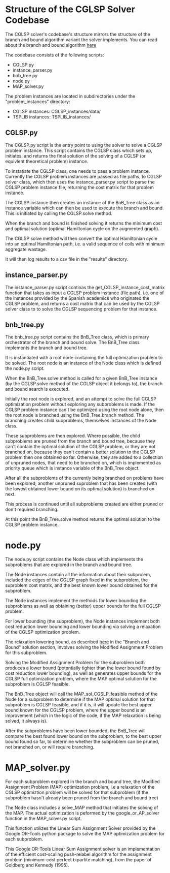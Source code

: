 # Structure of the CGLSP Solver Codebase

The CGLSP solver's codebase's structure mirrors the structure of the branch and bound algorithm variant the solver implements. You can read about the branch and bound algorithm [here](GLSP_graph_formulation_and_branch_and_bound_solution.md)

The codebase consists of the following scripts:

- CGLSP.py
- instance_parser.py
- bnb_tree.py
- node.py
- MAP_solver.py

The problem instances are located in subdirectories under the "problem_instances" directory:

- CGLSP instances: CGLSP_instances/data/
- TSPLIB instances: TSPLIB_instances/


## CGLSP.py

The CGLSP.py script is the entry point to using the solver to solve a CGLSP problem instance. This script contains the CGLSP class which sets up, initiates, and returns the final solution of the solving of a CGLSP (or equivlent theoretical problem) instance. 

To instatiate the CGLSP class, one needs to pass a problem instance. Currently the CGLSP problem instances are passed as file paths, to CGLSP solver class, which then uses the instance_parser.py script to parse the CGLSP problem instance file, returning the cost matrix for that problem instance.

The CGLSP instance then creates an instance of the BnB_Tree class as an instance variable which can then be used to execute the branch and bound. This is initiated by calling the CGLSP.solve method.

When the branch and bound is finished solving it returns the minimum cost and optimal solution (optimal Hamiltonian cycle on the augmented graph).

The CGLSP solve method will then convert the optimal Hamiltonian cycle into an optimal Hamiltonian path, i.e. a valid sequence of coils with minimum aggregate wastage.

It will then log results to a csv file in the "results" directory.


## instance_parser.py

The instance_parser.py script continas the get_CGLSP_instance_cost_matrix function that takes as input a CGLSP problem instance (file path), i.e. one of the instances provided by the Spanish academics who originated the CGLSP problem, and returns a cost matrix that can be used by the CGLSP solver class to to solve the CGLSP sequencing problem for that instance.


## bnb_tree.py

The bnb_tree.py script contains the BnB_Tree class, which is primary orchestrator of the branch and bound solve. The BnB_Tree class implements the branch and bound tree.

It is instantiated with a root node containing the full optimization problem to be solved. The root node is an instance of the Node class which is defined the node.py script.

When the BnB_Tree.solve method is called for a given BnB_Tree instance (by the CGLSP.solve method of the CGLSP object it belongs to), the branch and bound search is executed.

Initially the root node is explored, and an attempt to solve the full CGLSP optimization problem without exploring any subproblems is made. If the CGLSP problem instance can't be optimized using the root node alone, then the root node is branched using the BnB_Tree.branch method. The branching creates child subproblems, themselves instances of the Node class.

These subproblems are then explored. Where possible, the child subproblems are pruned from the branch and bound tree, because they can't contain the optimal solution of the CGLSP problem, or they are not branched on,  because they can't contain a better solution to the CGLSP problem then one obtained so far. Otherwise, they are added to a collection of unpruned nodes, that need to be branched on, which is implemented as priority queue which is instance variable of the BnB_Tree object.

After all the subproblems of the currently being branched on problems have been explored, another unpruned suproblem that has been created (with the lowest obtained lower bound on its optimal solution) is branched on next.

This process is continued until all subproblems created are either pruned or don't required branching.

At this point the BnB_Tree.solve method returns the optimal solution to the CGLSP problem instance.


# node.py

The node.py script contains the Node class which implements the subproblems that are explored in the branch and bound tree.

The Node instances contain all the information about their subprolem, included the edges of the CGLSP graph fixed in the subproblem, the suproblem cost matrix, and the best known lower bound obtained for the subproblem.

The Node instances implement the methods for lower bounding the subproblems as well as obtaining (better) upper bounds for the full CGLSP problem.

For lower bounding (the subproblem), the Node instances implement both cost reduction lower bounding and lower bounding via solving a relaxation of the CGLSP optimization problem.

The relaxation lowering bound, as described [here](GLSP_graph_formulation_and_branch_and_bound_solution.md) in the "Branch and Bound" solution section, involves solving the Modified Assignment Problem for this subproblem.

Solving the Modified Assignment Problem for the subproblem both produces a lower bound (potentially tighter than the lower bound found by cost reduction lower bounding), as well as generates upper bounds for the CGLSP full optimization problem, where the MAP optimal solution for the subproblem is CGLSP feasible.

The BnB_Tree object will call the MAP_sol_CGSLP_feasible method of the Node for a subproblem to determine if the MAP optimal solution for that subproblem is CGLSP feasible, and if it is, it will update the best upper bound known for the CGLSP problem, where the upper bound is an improvement (which in the logic of the code, if the MAP relaxation is being solved, it always is).

After the subproblems have been lower bounded, the BnB_Tree will compare the best found lower bound on the subproblem, to the best upper bound found so far, to determine whether the subproblem can be pruned, not branched on, or will require branching.


# MAP_solver.py

For each subproblem explored in the branch and bound tree, the Modified Assignment Problem (MAP) optimization problem, i.e a relaxation of the CGLSP optimiztion problem will be solved for that subproblem (if the subproblem hasn't already been pruned from the branch and bound tree)

The Node class includes a solve_MAP method that initiates the solving of the MAP. The actual optimization is peformed by the  google_or_AP_solver function in the MAP_solver.py script.

This function utilizes the Linear Sum Assignment Solver provided by the Google OR-Tools python package to solve the MAP optimization problem for each subproblem.

This Google OR-Tools Linear Sum Assignment solver is an implementation of the efficient cost-scaling push-relabel algorithm for the assignment problem (minimum-cost perfect bipartite matching), from  the paper of Goldberg and Kennedy (1995).






